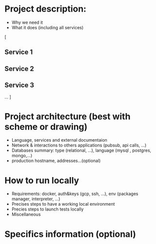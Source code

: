 # Project description:
- Why we need it
- What it does (including all services)

[
## Service 1
## Service 2
## Service 3
...
]

# Project architecture (best with scheme or drawing)
- Language, services and external documentaion
- Network & interactions to others applications (pubsub, api calls, ...)
- Databases summary: type (relational, ...), language (mysql , postgres, mongo,...)
- production hostname, addresses...(optional)

# How to run locally
- Requirements: docker, auth&keys (gcp, ssh, ...), env (packages manager, interpreter, ...)
- Precises steps to have a working local environment
- Precies steps to launch tests locally
- Miscellaneous

# Specifics information (optional)

